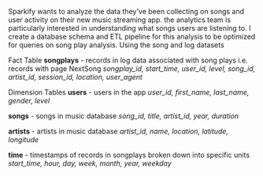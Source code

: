 Sparkify wants to analyze the data they've been collecting on songs and user activity on their new music streaming app.
the analytics team is particularly interested in understanding what songs users are listening to.
 I create a database schema and ETL pipeline for this analysis to be optimized for queries on song play analysis.
 Using the song and log datasets
 
 Fact Table
   **songplays** - records in log data associated with song plays i.e. records with page NextSong
   _songplay_id, start_time, user_id, level, song_id, artist_id, session_id, location, user_agent_

 Dimension Tables
  **users** - users in the app
  _user_id, first_name, last_name, gender, level_
  
  **songs** - songs in music database
   _song_id, title, artist_id, year, duration_
  
  **artists** - artists in music database
  _artist_id, name, location, latitude, longitude_
  
  **time** - timestamps of records in songplays broken down into specific units
  _start_time, hour, day, week, month, year, weekday_